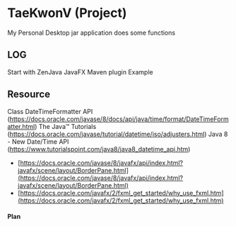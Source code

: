 TaeKwonV (Project)
=========================================
My Personal Desktop jar application does some functions

LOG
-----------------------------------------
Start with ZenJava JavaFX Maven plugin Example

Resource
--------------------------------------------------------
Class DateTimeFormatter API (https://docs.oracle.com/javase/8/docs/api/java/time/format/DateTimeFormatter.html)
The Java™ Tutorials (https://docs.oracle.com/javase/tutorial/datetime/iso/adjusters.html)
Java 8 - New Date/Time API (https://www.tutorialspoint.com/java8/java8_datetime_api.htm)

- [https://docs.oracle.com/javase/8/javafx/api/index.html?javafx/scene/layout/BorderPane.html](https://docs.oracle.com/javase/8/javafx/api/index.html?javafx/scene/layout/BorderPane.html)
- [https://docs.oracle.com/javafx/2/fxml_get_started/why_use_fxml.htm](https://docs.oracle.com/javafx/2/fxml_get_started/why_use_fxml.htm)


#### Plan
